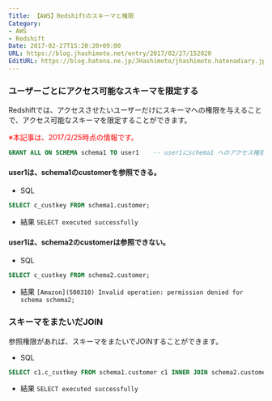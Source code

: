 ```yaml
---
Title: 【AWS】Redshiftのスキーマと権限
Category:
- AWS
- Redshift
Date: 2017-02-27T15:20:20+09:00
URL: https://blog.jhashimoto.net/entry/2017/02/27/152020
EditURL: https://blog.hatena.ne.jp/JHashimoto/jhashimoto.hatenadiary.jp/atom/entry/10328749687221661446
---
```


### ユーザーごとにアクセス可能なスキーマを限定する

Redshiftでは、アクセスさせたいユーザーだけにスキーマへの権限を与えることで、アクセス可能なスキーマを限定することができます。

<!-- more -->

<span style="color: #ff0000">※本記事は、2017/2/25時点の情報です。</span>

```sql
GRANT ALL ON SCHEMA schema1 TO user1    -- user1にschema1 へのアクセス権限を与える
```

#### user1は、schema1のcustomerを参照できる。

* SQL

```sql
SELECT c_custkey FROM schema1.customer;
```

* 結果
```SELECT executed successfully```

#### user1は、schema2のcustomerは参照できない。
 
* SQL

```sql
SELECT c_custkey FROM schema2.customer;
```

* 結果
```[Amazon](500310) Invalid operation: permission denied for schema schema2;```

### スキーマをまたいだJOIN

参照権限があれば、スキーマをまたいでJOINすることができます。

* SQL

```sql
SELECT c1.c_custkey FROM schema1.customer c1 INNER JOIN schema2.customer c2 ON c1.c_custkey = c2.c_custkey
```

* 結果
```SELECT executed successfully```


